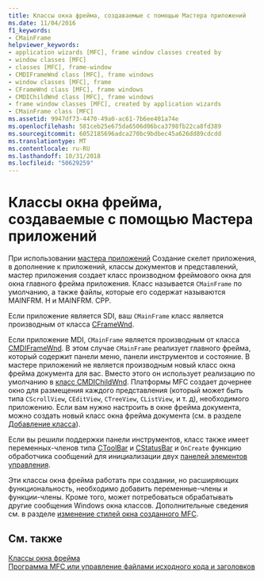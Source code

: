 ```yaml
---
title: Классы окна фрейма, создаваемые с помощью Мастера приложений
ms.date: 11/04/2016
f1_keywords:
- CMainFrame
helpviewer_keywords:
- application wizards [MFC], frame window classes created by
- window classes [MFC]
- classes [MFC], frame-window
- CMDIFrameWnd class [MFC], frame windows
- window classes [MFC], frame
- CFrameWnd class [MFC], frame windows
- CMDIChildWnd class [MFC], frame windows
- frame window classes [MFC], created by application wizards
- CMainFrame class [MFC]
ms.assetid: 9947df73-4470-49a0-ac61-7b6ee401a74e
ms.openlocfilehash: 581ceb25e675da6506d06bca3798fb22ca8fd389
ms.sourcegitcommit: 6052185696adca270bc9bdbec45a626dd89cdcdd
ms.translationtype: MT
ms.contentlocale: ru-RU
ms.lasthandoff: 10/31/2018
ms.locfileid: "50629259"
---
```

# <a name="frame-window-classes-created-by-the-application-wizard"></a>Классы окна фрейма, создаваемые с помощью Мастера приложений

При использовании [мастера приложений](../ide/creating-desktop-projects-by-using-application-wizards.md) Создание скелет приложения, в дополнение к приложений, классы документов и представлений, мастер приложения создает класс производном фреймового окна для окна главного фрейма приложения. Класс называется `CMainFrame` по умолчанию, а также файлы, которые его содержат называются MAINFRM. H и MAINFRM. CPP.

Если приложение является SDI, ваш `CMainFrame` класс является производным от класса [CFrameWnd](../mfc/reference/cframewnd-class.md).

Если приложение MDI, `CMainFrame` является производным от класса [CMDIFrameWnd](../mfc/reference/cmdiframewnd-class.md). В этом случае `CMainFrame` реализует главного фрейма, который содержит панели меню, панели инструментов и состояние. В мастере приложений не является производным новый класс окна фрейма документа для вас. Вместо этого он использует реализацию по умолчанию в [класс CMDIChildWnd](../mfc/reference/cmdichildwnd-class.md). Платформы MFC создает дочернее окно для размещения каждого представления (который может быть типа `CScrollView`, `CEditView`, `CTreeView`, `CListView`, и т. д), необходимого приложению. Если вам нужно настроить в окне фрейма документа, можно создать новый класс окна фрейма документа (см. в разделе [Добавление класса](../ide/adding-a-class-visual-cpp.md)).

Если вы решили поддержки панели инструментов, класс также имеет переменных-членов типа [CToolBar](../mfc/reference/ctoolbar-class.md) и [CStatusBar](../mfc/reference/cstatusbar-class.md) и `OnCreate` функцию обработчика сообщений для инициализации двух [ панелей элементов управления](../mfc/control-bars.md).

Эти классы окна фрейма работать при создании, но расширяющих функциональность, необходимо добавить переменные-члены и функции-члены. Кроме того, может потребоваться обрабатывать другие сообщения Windows окна классов. Дополнительные сведения см. в разделе [изменение стилей окна созданного MFC](../mfc/changing-the-styles-of-a-window-created-by-mfc.md).

## <a name="see-also"></a>См. также

[Классы окна фрейма](../mfc/frame-window-classes.md)<br/>
[Программа MFC или управление файлами исходного кода и заголовков](../ide/mfc-program-or-control-source-and-header-files.md)

